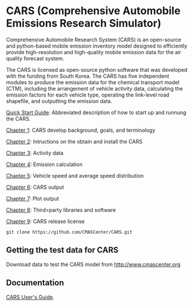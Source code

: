 # CARS (Comprehensive Automobile Emissions Research Simulator)
Comprehensive Automobile Research System (CARS) is an open-source and python-based mobile emission inventory model designed to efficiently provide high-resolution and high-quality mobile emission data for the air quality forecast system. 

The CARS is licensed as open-source python software that was developed with the funding from South Korea. The CARS has five independent modules to produce the emission data for the chemical transport model (CTM), including the arrangement of vehicle activity data, calculating the emission factors for each vehicle type, operating the link-level road shapefile, and outputting the emission data. 

[Quick Start Guide](https://pages.github.com/): Abbreviated description of how to start up and runnung the CARS.

[Chapter 1](https://pages.github.com/): CARS develop background, goals, and terminology

[Chapter 2](https://pages.github.com/): Intructions on the obtain and install the CARS

[Chapter 3](https://pages.github.com/): Activity data

[Chapter 4](https://pages.github.com/): Emission calculation

[Chapter 5](https://pages.github.com/): Vehicle speed and average speed distribution

[Chapter 6](https://pages.github.com/): CARS output

[Chapter 7](https://pages.github.com/): Plot output

[Chapter 8](https://pages.github.com/): Third=party libraries and software

[Chapter 9](License): CARS release license



```
git clone https://github.com/CMASCenter/CARS.git
```
## Getting the test data for CARS
Download data to test the CARS model from http://www.cmascenter.org

## Documentation
[CARS User's Guide](https://pages.github.com/).

